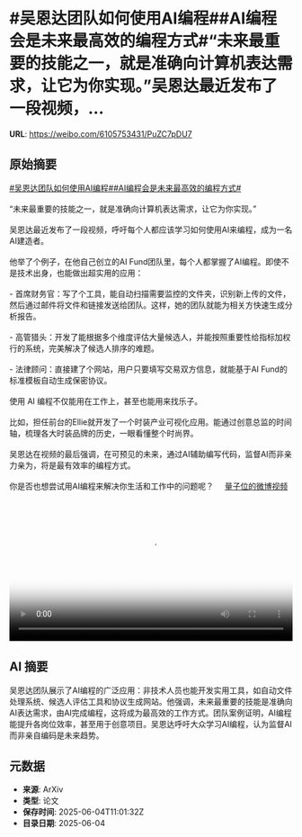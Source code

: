 # #吴恩达团队如何使用AI编程##AI编程会是未来最高效的编程方式#“未来最重要的技能之一，就是准确向计算机表达需求，让它为你实现。”吴恩达最近发布了一段视频，...

**URL**: https://weibo.com/6105753431/PuZC7pDU7

## 原始摘要

<a href="https://m.weibo.cn/search?containerid=231522type%3D1%26t%3D10%26q%3D%23%E5%90%B4%E6%81%A9%E8%BE%BE%E5%9B%A2%E9%98%9F%E5%A6%82%E4%BD%95%E4%BD%BF%E7%94%A8AI%E7%BC%96%E7%A8%8B%23&amp;extparam=%23%E5%90%B4%E6%81%A9%E8%BE%BE%E5%9B%A2%E9%98%9F%E5%A6%82%E4%BD%95%E4%BD%BF%E7%94%A8AI%E7%BC%96%E7%A8%8B%23" data-hide=""><span class="surl-text">#吴恩达团队如何使用AI编程#</span></a><a href="https://m.weibo.cn/search?containerid=231522type%3D1%26t%3D10%26q%3D%23AI%E7%BC%96%E7%A8%8B%E4%BC%9A%E6%98%AF%E6%9C%AA%E6%9D%A5%E6%9C%80%E9%AB%98%E6%95%88%E7%9A%84%E7%BC%96%E7%A8%8B%E6%96%B9%E5%BC%8F%23&amp;extparam=%23AI%E7%BC%96%E7%A8%8B%E4%BC%9A%E6%98%AF%E6%9C%AA%E6%9D%A5%E6%9C%80%E9%AB%98%E6%95%88%E7%9A%84%E7%BC%96%E7%A8%8B%E6%96%B9%E5%BC%8F%23" data-hide=""><span class="surl-text">#AI编程会是未来最高效的编程方式#</span></a><br><br>“未来最重要的技能之一，就是准确向计算机表达需求，让它为你实现。”<br><br>吴恩达最近发布了一段视频，呼吁每个人都应该学习如何使用AI来编程，成为一名AI建造者。<br><br>他举了个例子，在他自己创立的AI Fund团队里，每个人都掌握了AI编程。即使不是技术出身，也能做出超实用的应用：<br><br>- 首席财务官：写了个工具，能自动扫描需要监控的文件夹，识别新上传的文件，然后通过邮件将文件和链接发送给团队。这样，她的团队就能为相关方快速生成分析报告。<br><br>- 高管猎头：开发了能根据多个维度评估大量候选人，并能按照重要性给指标加权行的系统，完美解决了候选人排序的难题。<br><br>- 法律顾问：直接建了个网站，用户只要填写交易双方信息，就能基于AI Fund的标准模板自动生成保密协议。<br><br>使用 AI 编程不仅能用在工作上，甚至也能用来找乐子。<br><br>比如，担任前台的Ellie就开发了一个时装产业可视化应用。能通过创意总监的时间轴，梳理各大时装品牌的历史，一眼看懂整个时尚界。<br><br>吴恩达在视频的最后强调，在可预见的未来，通过AI辅助编写代码，监督AI而非亲力亲为，将是最有效率的编程方式。<br><br>你是否也想尝试用AI编程来解决你生活和工作中的问题呢？ <a href="https://video.weibo.com/show?fid=1034:5173866046357579" data-hide=""><span class="url-icon"><img style="width: 1rem;height: 1rem" src="https://h5.sinaimg.cn/upload/2015/09/25/3/timeline_card_small_video_default.png" referrerpolicy="no-referrer"></span><span class="surl-text">量子位的微博视频</span></a><br clear="both"><div style="clear: both"></div><video controls="controls" poster="https://tvax4.sinaimg.cn/orj480/006Fd7o3ly1i23fhdcensj31hc0u0gni.jpg" style="width: 100%"><source src="https://f.video.weibocdn.com/o0/9ALbcPkwlx08oMqwnqFi01041200GZJh0E010.mp4?label=mp4_720p&amp;template=1280x720.25.0&amp;ori=0&amp;ps=1Cx9YB1mmR49jS&amp;Expires=1749038465&amp;ssig=cCvea5S%2F4I&amp;KID=unistore,video"><source src="https://f.video.weibocdn.com/o0/L6nToHC9lx08oMqvtNW801041200mYod0E010.mp4?label=mp4_hd&amp;template=852x480.25.0&amp;ori=0&amp;ps=1Cx9YB1mmR49jS&amp;Expires=1749038465&amp;ssig=oBGNxdVyHa&amp;KID=unistore,video"><source src="https://f.video.weibocdn.com/o0/0CKKdpmvlx08oMquS9Ru01041200f2Of0E010.mp4?label=mp4_ld&amp;template=640x360.25.0&amp;ori=0&amp;ps=1Cx9YB1mmR49jS&amp;Expires=1749038465&amp;ssig=%2FFgX0ggXyD&amp;KID=unistore,video"><p>视频无法显示，请前往<a href="https://video.weibo.com/show?fid=1034%3A5173866046357579" target="_blank" rel="noopener noreferrer">微博视频</a>观看。</p></video>

## AI 摘要

吴恩达团队展示了AI编程的广泛应用：非技术人员也能开发实用工具，如自动文件处理系统、候选人评估工具和协议生成网站。他强调，未来最重要的技能是准确向AI表达需求，由AI完成编程，这将成为最高效的工作方式。团队案例证明，AI编程能提升各岗位效率，甚至用于创意项目。吴恩达呼吁大众学习AI编程，认为监督AI而非亲自编码是未来趋势。

## 元数据

- **来源**: ArXiv
- **类型**: 论文
- **保存时间**: 2025-06-04T11:01:32Z
- **目录日期**: 2025-06-04

